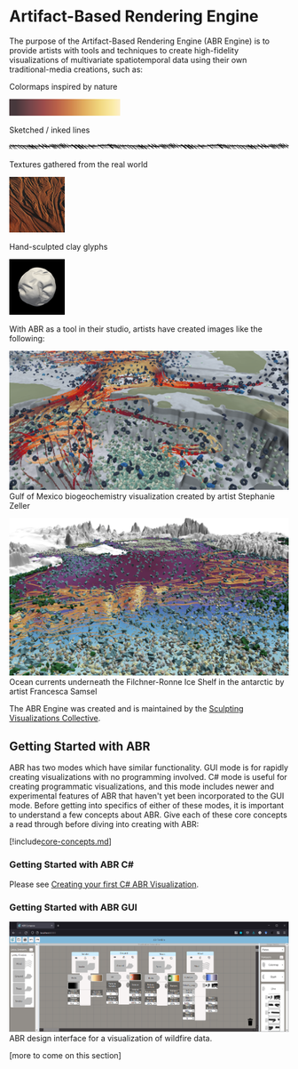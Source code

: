 # Artifact-Based Rendering Engine

The purpose of the Artifact-Based Rendering Engine (ABR Engine) is to provide artists with tools and techniques to create high-fidelity visualizations of multivariate spatiotemporal data using their own traditional-media creations, such as:

Colormaps inspired by nature

![Linear brown to white colormap](resources/linear-brown.png)

Sketched / inked lines

![Angled / semi-straight line](resources/angled-semi-straight.png)

Textures gathered from the real world

![Desert sand texture](resources/desert.png)

Hand-sculpted clay glyphs

![Clay rice point glyph](resources/clayrice-point.png)

With ABR as a tool in their studio, artists have created images like the following:

![Gulf of Mexico biogeochemistry visualization created by artist Stephanie Zeller](resources/gulf.png)
Gulf of Mexico biogeochemistry visualization created by artist Stephanie Zeller

![Ocean currents underneath the Filchner-Ronne Ice Shelf in the antarctic](resources/antarctic.png)
Ocean currents underneath the Filchner-Ronne Ice Shelf in the antarctic by artist Francesca Samsel


The ABR Engine was created and is maintained by the [Sculpting Visualizations Collective](https://sculpting-vis.org).

## Getting Started with ABR

ABR has two modes which have similar functionality. GUI mode is for rapidly
creating visualizations with no programming involved. C# mode is useful for
creating programmatic visualizations, and this mode includes newer and
experimental features of ABR that haven't yet been incorporated to the GUI mode.
Before getting into specifics of either of these modes, it is important to
understand a few concepts about ABR. Give each of these core concepts a read
through before diving into creating with ABR:

[!include[core-concepts.md](core-concepts.md)]

### Getting Started with ABR C#

Please see [Creating your first C# ABR Visualization](creating-cs-abr-vis.md).

### Getting Started with ABR GUI

![ABR design interface](resources/design-interface-fire-wide.png)
ABR design interface for a visualization of wildfire data.

[more to come on this section]